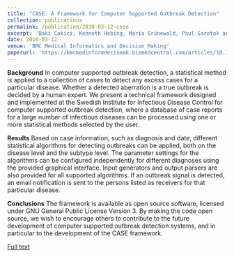 ```yaml
---
title: "CASE: A Framework for Computer Supported Outbreak Detection"
collection: publications
permalink: /publication/2010-03-12-case
excerpt: 'Baki Cakici, Kenneth Hebing, Maria Grünewald, Paul Saretok and Anette Hulth.'
date: 2010-03-12
venue: 'BMC Medical Informatics and Decision Making'
paperurl: 'https://bmcmedinformdecismak.biomedcentral.com/articles/10.1186/1472-6947-10-14'
---
```

**Background**
In computer supported outbreak detection, a statistical method is applied to a collection of cases to detect any excess cases for a particular disease. Whether a detected aberration is a true outbreak is decided by a human expert. We present a technical framework designed and implemented at the Swedish Institute for Infectious Disease Control for computer supported outbreak detection, where a database of case reports for a large number of infectious diseases can be processed using one or more statistical methods selected by the user.

**Results**
Based on case information, such as diagnosis and date, different statistical algorithms for detecting outbreaks can be applied, both on the disease level and the subtype level. The parameter settings for the algorithms can be configured independently for different diagnoses using the provided graphical interface. Input generators and output parsers are also provided for all supported algorithms. If an outbreak signal is detected, an email notification is sent to the persons listed as receivers for that particular disease.

**Conclusions**
The framework is available as open source software, licensed under GNU General Public License Version 3. By making the code open source, we wish to encourage others to contribute to the future development of computer supported outbreak detection systems, and in particular to the development of the CASE framework.

[Full text](https://bmcmedinformdecismak.biomedcentral.com/articles/10.1186/1472-6947-10-14)
